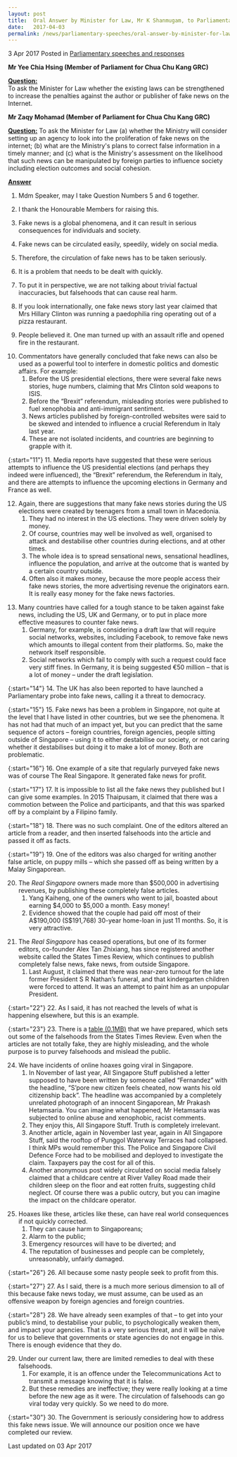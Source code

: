 ```yaml
---
layout: post
title:  Oral Answer by Minister for Law, Mr K Shanmugam, to Parliamentary Questions on Fake News
date:   2017-04-03
permalink: /news/parliamentary-speeches/oral-answer-by-minister-for-law--mr-k-shanmugam--to-parliamentar
---
```


3 Apr 2017 Posted in [Parliamentary speeches and responses](/news/parliamentary-speeches) 


**Mr Yee Chia Hsing (Member of Parliament for Chua Chu Kang GRC)**

**<u>Question:</u>**  
To ask the Minister for Law whether the existing laws can be strengthened to increase the penalties against the author or publisher of fake news on the Internet.


**Mr Zaqy Mohamad (Member of Parliament for Chua Chu Kang GRC)**

**<u>Question:</u>**
To ask the Minister for Law (a) whether the Ministry will consider setting up an agency to look into the proliferation of fake news on the internet; (b) what are the Ministry's plans to correct false information in a timely manner; and (c) what is the Ministry's assessment on the likelihood that such news can be manipulated by foreign parties to influence society including election outcomes and social cohesion.

**<u>Answer</u>**

1. Mdm Speaker, may I take Question Numbers 5 and 6 together.

2. I thank the Honourable Members for raising this.

3. Fake news is a global phenomena, and it can result in serious consequences for individuals and society.

4. Fake news can be circulated easily, speedily, widely on social media.

5. Therefore, the circulation of fake news has to be taken seriously.

6. It is a problem that needs to be dealt with quickly.

7. To put it in perspective, we are not talking about trivial factual inaccuracies, but falsehoods that can cause real harm.
 
8. If you look internationally, one fake news story last year claimed that Mrs Hillary Clinton was running a paedophilia ring operating out of a pizza restaurant.
 
9. People believed it. One man turned up with an assault rifle and opened fire in the restaurant.

<ol start="10">
<li>Commentators have generally concluded that fake news can also be used as a powerful tool to interfere in domestic politics and domestic affairs. For example:

<ol>
<li>Before the US presidential elections, there were several fake news stories, huge numbers, claiming that Mrs Clinton sold weapons to ISIS. </li>
 
<li>Before the “Brexit” referendum, misleading stories were published to fuel xenophobia and anti-immigrant sentiment. </li>
 
<li>News articles published by foreign-controlled websites were said to be skewed and intended to influence a crucial Referendum in Italy last year. </li>
 
<li>These are not isolated incidents, and countries are beginning to grapple with it. </li>
</ol>
</li>
</ol>

{:start="11"}
11. Media reports have suggested that these were serious attempts to influence the US presidential elections (and perhaps they indeed were influenced), the “Brexit” referendum, the Referendum in Italy, and there are attempts to influence the upcoming elections in Germany and France as well.


<ol start="12">
<li>Again, there are suggestions that many fake news stories during the US elections were created by teenagers from a small town in Macedonia.

<ol>
<li>They had no interest in the US elections. They were driven solely by money. </li>
 
<li>Of course, countries may well be involved as well, organised to attack and destabilise other countries during elections, and at other times. </li>
 
<li>The whole idea is to spread sensational news, sensational headlines, influence the population, and arrive at the outcome that is wanted by a certain country outside. </li>
 
<li>Often also it makes money, because the more people access their fake news stories, the more advertising revenue the originators earn.  It is really easy money for the fake news factories. </li>
</ol>
</li>
</ol>


<ol start="13">
<li> Many countries have called for a tough stance to be taken against fake news, including the US, UK and Germany, or to put in place more effective measures to counter fake news.

<ol>
<li>Germany, for example, is considering a draft law that will require social networks, websites, including Facebook, to remove fake news which amounts to illegal content from their platforms. So, make the network itself responsible.</li>
<li> Social networks which fail to comply with such a request could face very stiff fines. In Germany, it is being suggested €50 million – that is a lot of money – under the draft legislation.</li>
</ol>

</li>
</ol>


{:start="14"}
14. The UK has also been reported to have launched a Parliamentary probe into fake news, calling it a threat to democracy.

{:start="15"}
15. Fake news has been a problem in Singapore, not quite at the level that I have listed in other countries, but we see the phenomena. It has not had that much of an impact yet, but you can predict that the same sequence of actors – foreign countries, foreign agencies, people sitting outside of Singapore – using it to either destabilise our society, or not caring whether it destabilises but doing it to make a lot of money. Both are problematic.

{:start="16"}
16. One example of a site that regularly purveyed fake news was of course The Real Singapore. It generated fake news for profit.

{:start="17"}
17. It is impossible to list all the fake news they published but I can give some examples. In 2015 Thaipusam, it claimed that there was a commotion between the Police and participants, and that this was sparked off by a complaint by a Filipino family.

{:start="18"}
18. There was no such complaint. One of the editors altered an article from a reader, and then inserted falsehoods into the article and passed it off as facts.

{:start="19"}
19. One of the editors was also charged for writing another false article, on puppy mills – which she passed off as being written by a Malay Singaporean.

<ol start="20">
<li>The <i>Real Singapore</i> owners made more than $500,000 in advertising revenues, by publishing these completely false articles.

<ol>
<li>Yang Kaiheng, one of the owners who went to jail, boasted about earning $4,000 to $5,000 a month. Easy money!</li>
<li>Evidence showed that the couple had paid off most of their A$190,000 (S$191,768) 30-year home-loan in just 11 months. So, it is very attractive.</li>
</ol>

</li>
</ol>

<ol start="21">
<li>The <i>Real Singapore</i> has ceased operations, but one of its former editors, co-founder Alex Tan Zhixiang, has since registered another website called the States Times Review, which continues to publish completely false news, fake news, from outside Singapore. 

<ol>
<li>Last August, it claimed that there was near-zero turnout for the late former President S R Nathan’s funeral, and that kindergarten children were forced to attend. It was an attempt to paint him as an unpopular President.</li>
</ol>

</li>
</ol>

{:start="22"}
22. As I said, it has not reached the levels of what is happening elsewhere, but this is an example.

{:start="23"}
23. There is a [table (0.1MB)](/files/news/parliamentary-speeches/2017/04/STR.pdf) that we have prepared, which sets out some of the falsehoods from the States Times Review. Even when the articles are not totally fake, they are highly misleading, and the whole purpose is to purvey falsehoods and mislead the public.

<ol start="24">
<li>  We have incidents of online hoaxes going viral in Singapore. 

<ol>
<li>In November of last year, All Singapore Stuff published a letter supposed to have been written by someone called “Fernandez” with the headline, “S’pore new citizen feels cheated, now wants his old citizenship back”. The headline was accompanied by a completely unrelated photograph of an innocent Singaporean, Mr Prakash Hetamsaria. You can imagine what happened, Mr Hetamsaria was subjected to online abuse and xenophobic, racist comments.</li>
<li>They enjoy this, All Singapore Stuff. Truth is completely irrelevant.</li>
<li>Another article, again in November last year, again in All Singapore Stuff, said the rooftop of Punggol Waterway Terraces had collapsed. I think MPs would remember this. The Police and Singapore Civil Defence Force had to be mobilised and deployed to investigate the claim.  Taxpayers pay the cost for all of this.</li>
<li>Another anonymous post widely circulated on social media falsely claimed that a childcare centre at River Valley Road made their children sleep on the floor and eat rotten fruits, suggesting child neglect.  Of course there was a public outcry, but you can imagine the impact on the childcare operator.</li>
</ol>

</li>
</ol>


<ol start="25">
<li>Hoaxes like these, articles like these, can have real world consequences if not quickly corrected.

<ol>
<li>They can cause harm to Singaporeans; </li>
<li>Alarm to the public; </li>
<li>Emergency resources will have to be diverted; and </li>
<li>The reputation of businesses and people can be completely, unreasonably, unfairly damaged. </li>

</ol>

</li>
</ol>

{:start="26"}
26. All because some nasty people seek to profit from this.

{:start="27"}
27. As I said, there is a much more serious dimension to all of this because fake news today, we must assume, can be used as an offensive weapon by foreign agencies and foreign countries.

{:start="28"}
28. We have already seen examples of that – to get into your public’s mind, to destabilise your public, to psychologically weaken them, and impact your agencies. That is a very serious threat, and it will be naïve for us to believe that governments or state agencies do not engage in this. There is enough evidence that they do.

<ol start="29">
<li>   Under our current law, there are limited remedies to deal with these falsehoods. 

<ol>
<li>For example, it is an offence under the Telecommunications Act to transmit a message knowing that it is false.</li>
<li>But these remedies are ineffective; they were really looking at a time before the new age as it were. The circulation of falsehoods can go viral today very quickly. So we need to do more.</li>
</ol>

</li>
</ol>

{:start="30"}
30. The Government is seriously considering how to address this fake news issue. We will announce our position once we have completed our review.




<p class="right-side-updated">Last updated on 03 Apr 2017</p> 

